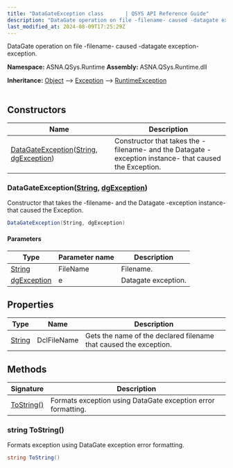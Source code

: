 ```yaml
---
title: "DataGateException class       | QSYS API Reference Guide"
description: "DataGate operation on file -filename- caused -datagate exception- exception. "
last_modified_at: 2024-08-09T17:25:29Z
---
```


DataGate operation on file -filename- caused -datagate exception- exception.

**Namespace:** ASNA.QSys.Runtime
**Assembly:** ASNA.QSys.Runtime.dll

**Inheritance:** [Object](https://docs.microsoft.com/en-us/dotnet/api/system.object) --> [Exception](https://docs.microsoft.com/en-us/dotnet/api/system.exception) --> [RuntimeException](/reference/runtime/qsys-runtime/runtime-exception.html)
<br>
<br>

## Constructors

| Name | Description |
| --- | --- |
| [DataGateException](#datagateexceptionstring-dgexception)([String](https://docs.microsoft.com/en-us/dotnet/api/system.string), [dgException](/reference/datagate/datagate-common/dg-exception.html)) | Constructor that takes the -filename- and the Datagate -exception instance- that caused the Exception.

### DataGateException([String](https://docs.microsoft.com/en-us/dotnet/api/system.string), [dgException](/reference/datagate/datagate-common/dg-exception.html))

Constructor that takes the -filename- and the Datagate -exception instance- that caused the Exception.

```cs
DataGateException(String, dgException)
```

#### Parameters

| Type | Parameter name | Description
| --- | --- | ---
| [String](https://docs.microsoft.com/en-us/dotnet/api/system.string) | FileName | Filename.
| [dgException](/reference/datagate/datagate-common/dg-exception.html) | e | Datagate exception.

## Properties

| Type | Name | Description
| --- | --- | --- 
| [String](https://learn.microsoft.com/en-us/dotnet/api/system.string?view=net-8.0) | DclFileName | Gets the name of the declared filename that caused the exception. |

## Methods

| Signature | Description |
| --- | --- |
| [ToString()](#string-tostring) | Formats exception using DataGate exception error formatting.

### string ToString()

Formats exception using DataGate exception error formatting.

```cs
string ToString()
```

